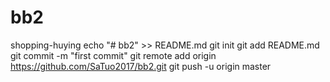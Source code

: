 # bb2
shopping-huying
echo "# bb2" >> README.md
git init
git add README.md
git commit -m "first commit"
git remote add origin https://github.com/SaTuo2017/bb2.git
git push -u origin master
